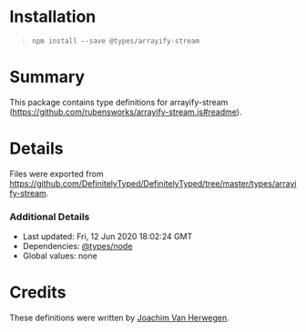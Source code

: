 # Installation
> `npm install --save @types/arrayify-stream`

# Summary
This package contains type definitions for arrayify-stream (https://github.com/rubensworks/arrayify-stream.js#readme).

# Details
Files were exported from https://github.com/DefinitelyTyped/DefinitelyTyped/tree/master/types/arrayify-stream.

### Additional Details
 * Last updated: Fri, 12 Jun 2020 18:02:24 GMT
 * Dependencies: [@types/node](https://npmjs.com/package/@types/node)
 * Global values: none

# Credits
These definitions were written by [Joachim Van Herwegen](https://github.com/joachimvh).
